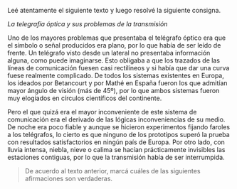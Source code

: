 Leé atentamente el siguiente texto y luego resolvé la siguiente consigna.

_La telegrafía óptica y sus problemas de la transmisión_

Uno de los mayores problemas que presentaba el telégrafo óptico era que el símbolo o señal producidos era plano, por lo que había de ser leído de frente. Un telégrafo visto desde un lateral no presentaba información alguna, como puede imaginarse. Esto obligaba a que los trazados de las líneas de comunicación fuesen casi rectilíneos y si había que dar una curva fuese realmente complicado. De todos los sistemas existentes en Europa, los ideados por Betancourt y por Mathé en España fueron los que admitían mayor ángulo de visión (más de 45º), por lo que ambos sistemas fueron muy elogiados en círculos científicos del continente.

Pero el que quizá era el mayor inconveniente de este sistema de comunicación era el derivado de las lógicas inconveniencias de su medio. De noche era poco fiable y aunque se hicieron experimentos fijando faroles a los telégrafos, lo cierto es que ninguno de los prototipos superó la prueba con resultados satisfactorios en ningún país de Europa. 
Por otro lado, con lluvia intensa, niebla, nieve o calima se hacían prácticamente invisibles las estaciones contiguas, por lo que la transmisión había de ser interrumpida.

> De acuerdo al texto anterior, marcá cuáles de las siguientes afirmaciones son verdaderas.
